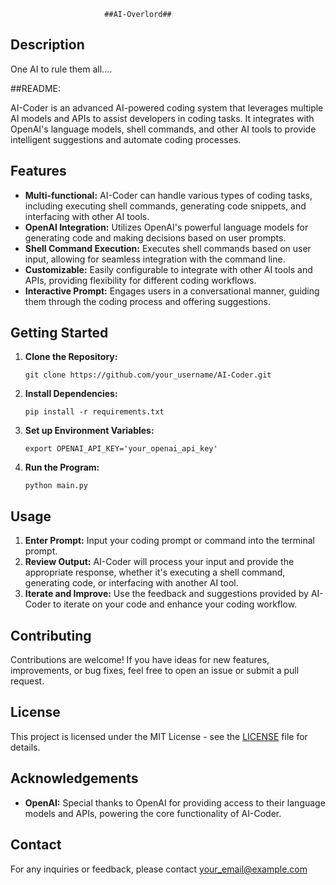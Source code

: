                         ##AI-Overlord##

  ## Description
  One AI to rule them all.... 

  ##README:

  AI-Coder is an advanced AI-powered coding system that leverages multiple AI models and APIs to assist developers in coding tasks. It integrates with OpenAI's language models, shell commands, and other AI tools to provide intelligent suggestions and automate coding processes.

  ## Features

  - **Multi-functional:** AI-Coder can handle various types of coding tasks, including executing shell commands, generating code snippets, and interfacing with other AI tools.
  - **OpenAI Integration:** Utilizes OpenAI's powerful language models for generating code and making decisions based on user prompts.
  - **Shell Command Execution:** Executes shell commands based on user input, allowing for seamless integration with the command line.
  - **Customizable:** Easily configurable to integrate with other AI tools and APIs, providing flexibility for different coding workflows.
  - **Interactive Prompt:** Engages users in a conversational manner, guiding them through the coding process and offering suggestions.

  ## Getting Started

  1. **Clone the Repository:** 
     ```
     git clone https://github.com/your_username/AI-Coder.git
     ```

  2. **Install Dependencies:** 
     ```
     pip install -r requirements.txt
     ```

  3. **Set up Environment Variables:** 
     ```
     export OPENAI_API_KEY='your_openai_api_key'
     ```

  4. **Run the Program:** 
     ```
     python main.py
     ```

  ## Usage

  1. **Enter Prompt:** Input your coding prompt or command into the terminal prompt.
  2. **Review Output:** AI-Coder will process your input and provide the appropriate response, whether it's executing a shell command, generating code, or interfacing with another AI tool.
  3. **Iterate and Improve:** Use the feedback and suggestions provided by AI-Coder to iterate on your code and enhance your coding workflow.

  ## Contributing

  Contributions are welcome! If you have ideas for new features, improvements, or bug fixes, feel free to open an issue or submit a pull request.

  ## License

  This project is licensed under the MIT License - see the [LICENSE](LICENSE) file for details.

  ## Acknowledgements

  - **OpenAI:** Special thanks to OpenAI for providing access to their language models and APIs, powering the core functionality of AI-Coder.

  ## Contact

  For any inquiries or feedback, please contact [your_email@example.com](mailto:your_email@example.com)
  
